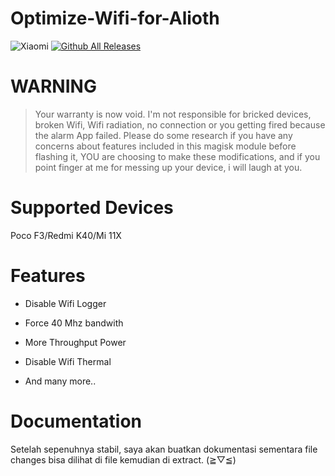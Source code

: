 # Optimize-Wifi-for-Alioth
![Xiaomi](https://img.shields.io/badge/Xiaomi-%23FF6900.svg?style=for-the-badge&logo=xiaomi&logoColor=white)
[![Github All Releases](https://img.shields.io/github/downloads/IRedDragonICY/Optimize-Wifi-for-Alioth/total.svg)]()

# WARNING
>Your warranty is now void.
>I'm not responsible for bricked devices, broken Wifi,
Wifi radiation, no connection or you getting fired because the alarm App failed. Please do some research if you have any concerns about features included in this magisk module before flashing it, YOU are choosing to make these modifications, and if you point finger at me for messing up your device, i will laugh at you.

# Supported Devices
Poco F3/Redmi K40/Mi 11X
# Features

* Disable Wifi Logger

* Force 40 Mhz bandwith

* More Throughput Power

* Disable Wifi Thermal

* And many more..

# Documentation

Setelah sepenuhnya stabil, saya akan buatkan dokumentasi sementara file changes bisa dilihat di file kemudian di extract. (≧▽≦)
